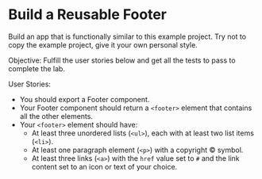 # Build a Reusable Footer

Build an app that is functionally similar to this example project. Try not to copy the example project, give it your own personal style.

Objective: Fulfill the user stories below and get all the tests to pass to complete the lab.

User Stories:

- You should export a Footer component.
- Your Footer component should return a `<footer>` element that contains all the other elements.
- Your `<footer>` element should have:
  - At least three unordered lists (`<ul>`), each with at least two list items (`<li>`).
  - At least one paragraph element (`<p>`) with a copyright © symbol.
  - At least three links (`<a>`) with the `href` value set to `#` and the link content set to an icon or text of your choice.
